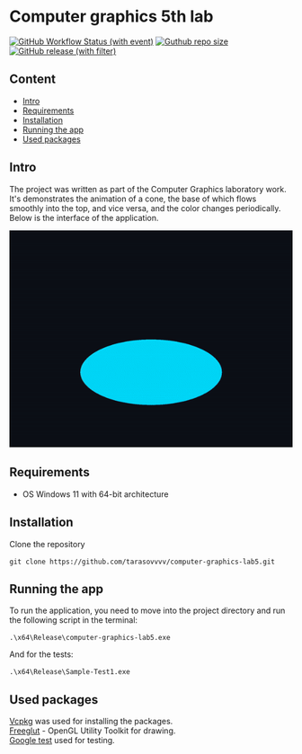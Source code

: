 # Computer graphics 5th lab

[![GitHub Workflow Status (with event)](https://img.shields.io/github/actions/workflow/status/tarasovvvv/computer-graphics-lab5/.github/workflows/build_test_workflow.yml)](https://github.com/Tarasovvvv/computer-graphics-lab5/actions)
[![Guthub repo size](https://img.shields.io/github/repo-size/Tarasovvvv/computer-graphics-lab5)](https://github.com/Tarasovvvv/computer-graphics-lab5)
[![GitHub release (with filter)](https://img.shields.io/github/v/release/Tarasovvvv/computer-graphics-lab5)](https://github.com/Tarasovvvv/computer-graphics-lab5/releases/tag/v0.0.1)

## Content

- [Intro](#intro)
- [Requirements](#requirements)
- [Installation](#installation)
- [Running the app](#running-the-app)
- [Used packages](#used-packages)

## Intro

The project was written as part of the Computer Graphics laboratory work.  
It's demonstrates the animation of a cone, the base of which flows smoothly into the top, and vice versa, and the color changes periodically.  
Below is the interface of the application.
<p align="center">
  <img src=preview.gif width = "830px">
</p>

## Requirements

- OS Windows 11 with 64-bit architecture

## Installation

Clone the repository

    git clone https://github.com/tarasovvvv/computer-graphics-lab5.git

## Running the app

To run the application, you need to move into the project directory and run the following script in the terminal:

    .\x64\Release\computer-graphics-lab5.exe

And for the tests:

    .\x64\Release\Sample-Test1.exe

## Used packages

[Vcpkg](https://github.com/microsoft/vcpkg) was used for installing the packages.  
[Freeglut](https://github.com/FreeGLUTProject/freeglut) - OpenGL Utility Toolkit for drawing.  
[Google test](https://github.com/google/googletest) used for testing.

